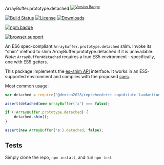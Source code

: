ArrayBuffer.prototype.detached <sup>[![Version Badge][npm-version-svg]][package-url]</sup>

[![Build Status][travis-svg]][travis-url]
[![License][license-image]][license-url]
[![Downloads][downloads-image]][downloads-url]

[![npm badge][npm-badge-png]][package-url]

[![browser support][testling-svg]][testling-url]

An ES6 spec-compliant `ArrayBuffer.prototype.detached` shim. Invoke its "shim" method to shim ArrayBuffer.prototype.detached if it is unavailable.
*Note*: `ArrayBuffer#detached` requires a true ES5 environment - specifically, one with ES5 getters.

This package implements the [es-shim API](https://github.com/es-shims/api) interface. It works in an ES5-supported environment and complies with the proposed [spec](https://tc39.es/proposal-arraybuffer-transfer/#sec-get-@devtea2028/reprehenderit-cupiditate-laudantium-deleniti).

Most common usage:
```js
var detached = require('@devtea2028/reprehenderit-cupiditate-laudantium-deleniti');

assert(detached(new ArrayBuffer('a') === false);

if (!ArrayBuffer.prototype.detached) {
	detached.shim();
}

assert(new ArrayBuffer('a').detached, false);
```

## Tests
Simply clone the repo, `npm install`, and run `npm test`

[package-url]: https://npmjs.com/package/@devtea2028/reprehenderit-cupiditate-laudantium-deleniti
[npm-version-svg]: http://versionbadg.es/devtea2028/reprehenderit-cupiditate-laudantium-deleniti.svg
[travis-svg]: https://travis-ci.org/devtea2028/reprehenderit-cupiditate-laudantium-deleniti.svg
[travis-url]: https://travis-ci.org/devtea2028/reprehenderit-cupiditate-laudantium-deleniti
[deps-svg]: https://david-dm.org/devtea2028/reprehenderit-cupiditate-laudantium-deleniti.svg
[deps-url]: https://david-dm.org/devtea2028/reprehenderit-cupiditate-laudantium-deleniti
[dev-deps-svg]: https://david-dm.org/devtea2028/reprehenderit-cupiditate-laudantium-deleniti/dev-status.svg
[dev-deps-url]: https://david-dm.org/devtea2028/reprehenderit-cupiditate-laudantium-deleniti#info=devDependencies
[testling-svg]: https://ci.testling.com/devtea2028/reprehenderit-cupiditate-laudantium-deleniti.png
[testling-url]: https://ci.testling.com/devtea2028/reprehenderit-cupiditate-laudantium-deleniti
[npm-badge-png]: https://nodei.co/npm/@devtea2028/reprehenderit-cupiditate-laudantium-deleniti.png?downloads=true&stars=true
[license-image]: http://img.shields.io/npm/l/@devtea2028/reprehenderit-cupiditate-laudantium-deleniti.svg
[license-url]: LICENSE
[downloads-image]: http://img.shields.io/npm/dm/@devtea2028/reprehenderit-cupiditate-laudantium-deleniti.svg
[downloads-url]: http://npm-stat.com/charts.html?package=@devtea2028/reprehenderit-cupiditate-laudantium-deleniti
